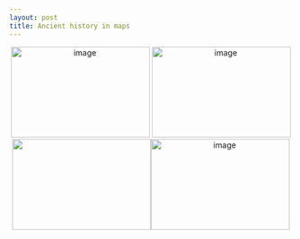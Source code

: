 ```yaml
---
layout: post
title: Ancient history in maps
---
```


<div>

</marquee>
<div align=center>
<IMG SRC="http://albter.eu5.org/images/i-e.jpg" width="247" height="162" ALT="image">
<IMG SRC="http://albter.eu5.org/images/1034-004-281C6F0D.jpeg" width="247" height="162" ALT="image"><IMG SRC="http://albter.eu5.org/images/dialects.jpg" width="247" height="162” ALT="image"><IMG SRC="http://albter.eu5.org/images/1033-004-756041AF.jpeg" width="247" height="162" ALT="image">
</marquee>

<div>

<div align=left>
